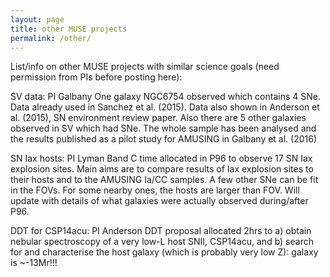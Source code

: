 ```yaml
---
layout: page
title: other MUSE projects
permalink: /other/
---
```


List/info on other MUSE projects with similar science goals (need permission from PIs before posting here):

SV data: PI Galbany
One galaxy NGC6754 observed which contains 4 SNe. Data already used in Sanchez et al. (2015). Data also shown in Anderson et al. (2015), SN environment review paper. Also there are 5 other galaxies observed in SV which had SNe. The whole sample has been analysed and the results published as a pilot study for AMUSING in Galbany et al. (2016)

SN Iax hosts: PI Lyman
Band C time allocated in P96 to observe 17 SN Iax explosion sites. Main aims are to compare results of Iax explosion sites to their hosts and to the AMUSING Ia/CC samples. A few other SNe can be fit in the FOVs. For some nearby ones, the hosts are larger than FOV. Will update with details of what galaxies were actually observed during/after P96.

DDT for CSP14acu: PI Anderson
DDT proposal allocated 2hrs to a) obtain nebular spectroscopy of a very low-L host SNII, CSP14acu, and b) search for and characterise the host galaxy (which is probably very low Z): galaxy is ~-13Mr!!!


